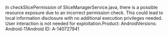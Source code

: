 In checkSlicePermission of SliceManagerService.java, there is a possible resource exposure due to an incorrect permission check. This could lead to local information disclosure with no additional execution privileges needed. User interaction is not needed for exploitation.Product: AndroidVersions: Android-11Android ID: A-140727941